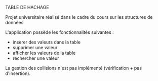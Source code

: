 TABLE DE HACHAGE

Projet universitaire réalisé dans le cadre du cours sur les structures de données

L'application possède les fonctionnalités suivantes :
- insèrer des valeurs dans la table
- supprimer une valeur
- afficher les valeurs de la table 
- rechercher une valeur 

La gestion des collisions n'est pas implémenté (vérification + pas d'insertion).

